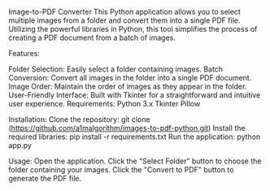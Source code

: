 Image-to-PDF Converter
This Python application allows you to select multiple images from a folder and convert them into a single PDF file. Utilizing the powerful libraries in Python, this tool simplifies the process of creating a PDF document from a batch of images.

Features:

Folder Selection: Easily select a folder containing images.
Batch Conversion: Convert all images in the folder into a single PDF document.
Image Order: Maintain the order of images as they appear in the folder.
User-Friendly Interface: Built with Tkinter for a straightforward and intuitive user experience.
Requirements:
Python 3.x
Tkinter
Pillow

Installation:
Clone the repository: git clone (https://github.com/a1malgorithm/images-to-pdf-python.git)
Install the required libraries: pip install -r requirements.txt
Run the application: python app.py

Usage:
Open the application.
Click the "Select Folder" button to choose the folder containing your images.
Click the "Convert to PDF" button to generate the PDF file.
